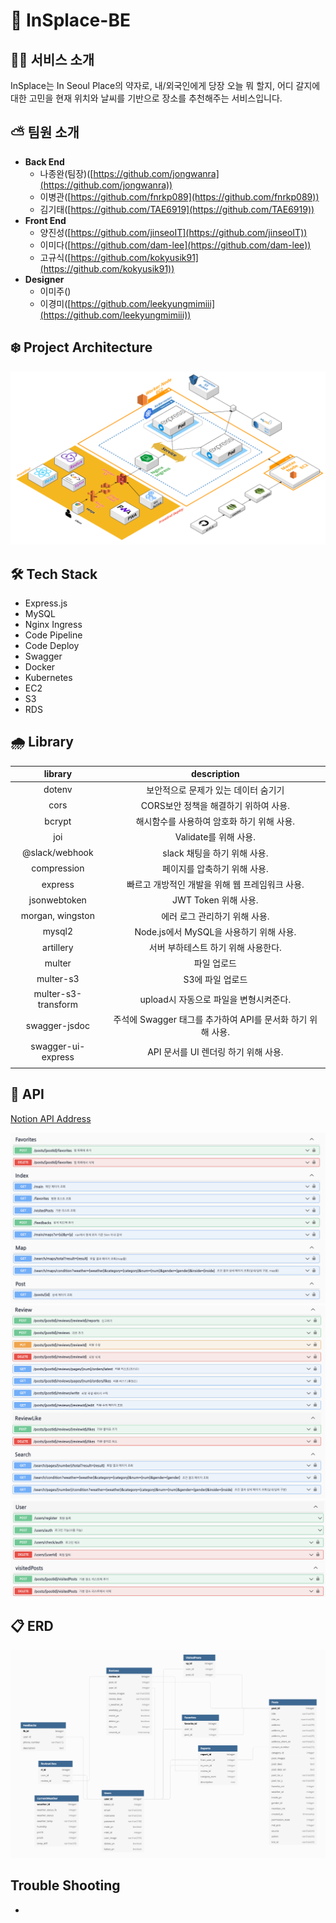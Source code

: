 # 🌈 InSplace-BE

## ✍🏻 서비스 소개

InSplace는 In Seoul Place의 약자로,
내/외국인에게 당장 오늘 뭐 할지, 어디 갈지에 대한 고민을 현재 위치와 날씨를 기반으로 장소를 추천해주는 서비스입니다.

## ⛅️ 팀원 소개

- **Back End**
  - 나종완(팀장)([https://github.com/jongwanra](https://github.com/jongwanra))
  - 이병관([https://github.com/fnrkp089](https://github.com/fnrkp089))
  - 김기태([https://github.com/TAE6919](https://github.com/TAE6919))
- **Front End**
  - 양진성([https://github.com/jinseoIT](https://github.com/jinseoIT))
  - 이미다([https://github.com/dam-lee](https://github.com/dam-lee))
  - 고규식([https://github.com/kokyusik91](https://github.com/kokyusik91))
- **Designer**
  - 이미주([]())
  - 이경미([https://github.com/leekyungmimiii](https://github.com/leekyungmimiii))

## ❄️ Project Architecture

![Architecture](./readme_images/project_architecture0.2.png)

## 🛠 Tech Stack

- Express.js
- MySQL
- Nginx Ingress
- Code Pipeline
- Code Deploy
- Swagger
- Docker
- Kubernetes
- EC2
- S3
- RDS

## 🌧 Library

|       library       |              description               |
| :-----------------: | :------------------------------------: |
|       dotenv        |  보안적으로 문제가 있는 데이터 숨기기   |
|        cors         |   CORS보안 정책을 해결하기 위하여 사용. |
|       bcrypt        |해시함수를 사용하여 암호화 하기 위해 사용.|
|         joi         |Validate를 위해 사용.                    |
|   @slack/webhook    | slack 채팅을 하기 위해 사용.            |
|     compression     | 페이지를 압축하기 위해 사용.            |
|       express       | 빠르고 개방적인 개발을 위해 웹 프레임워크 사용.|
|    jsonwebtoken     |    JWT Token 위해 사용.                 |
|  morgan, wingston   |  에러 로그 관리하기 위해 사용.          |
|       mysql2        |  Node.js에서 MySQL을 사용하기 위해 사용.|
|      artillery      |  서버 부하테스트 하기 위해 사용한다.    |
|       multer        |              파일 업로드               |
|      multer-s3      |            S3에 파일 업로드            |
| multer-s3-transform | upload시 자동으로 파일을 변형시켜준다.  |
|    swagger-jsdoc    |주석에 Swagger 태그를 추가하여  API를 문서화 하기 위해 사용.|
| swagger-ui-express  | API 문서를 UI 렌더링 하기 위해 사용.    |
|                     |                                        |

## 🔎 API

[Notion API Address](https://humble-impulse-a58.notion.site/API-ea80617bb56e4488807877a15ad2a3c2)

![API-1](readme_images/api-1.png)
![API-2](readme_images/api-2.png)
![API-3](readme_images/api-3.png)

## 📋 ERD

![ERD](./readme_images/erd.png)

## Trouble Shooting

-
